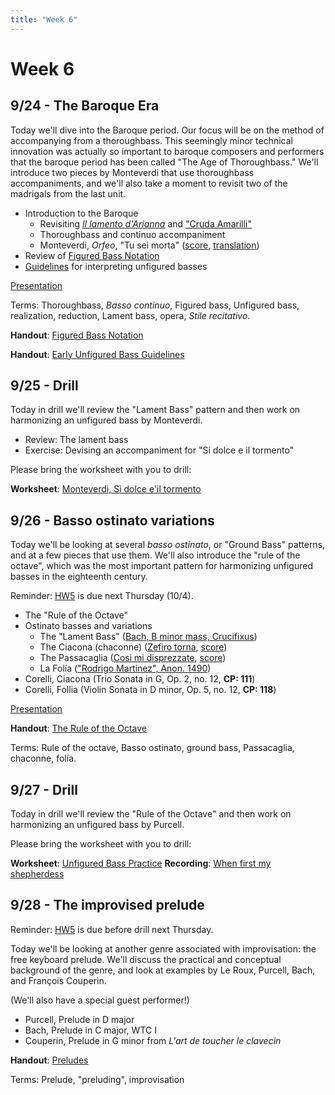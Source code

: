 ```yaml
---
title: "Week 6"
---
```


# Week 6

## 9/24 - The Baroque Era

Today we'll dive into the Baroque period. Our focus will be on the method of
accompanying from a thoroughbass. This seemingly minor technical innovation was
actually so important to baroque composers and performers that the baroque
period has been called "The Age of Thoroughbass." We'll introduce two pieces by
Monteverdi that use thoroughbass accompaniments, and we'll also take a moment
to revisit two of the madrigals from the last unit.

* Introduction to the Baroque
  * Revisiting [_Il lamento d'Arianna_](../unit-1/lamento-di-arianna-solo.pdf) and ["Cruda Amarilli"](../unit-1/cruda-amarilli.pdf)
  * Thoroughbass and continuo accompaniment
  * Monteverdi, _Orfeo_, "Tu sei morta" ([score](tu-sei-morta.pdf), [translation](/translations/tu-sei-morta.html))
* Review of [Figured Bass Notation](figured-bass-notation.pdf)
* [Guidelines](17th-c-guidelines.pdf) for interpreting unfigured basses

[Presentation](https://docs.google.com/presentation/d/1WSXMwI5dy3CIKQ8DMu8wCnUeJWW0zKo-ipy3QABHIcY/edit?usp=sharing)

Terms: Thoroughbass, _Basso continuo_, Figured bass, Unfigured bass, realization, reduction, Lament bass, opera, _Stile recitativo_.

**Handout**: [Figured Bass Notation](figured-bass-notation.pdf)

**Handout**: [Early Unfigured Bass Guidelines](17th-c-guidelines.pdf)

## 9/25 - Drill

Today in drill we'll review the "Lament Bass" pattern and then work on
harmonizing an unfigured bass by Monteverdi.

* Review: The lament bass
* Exercise: Devising an accompaniment for "Si dolce e il tormento"

Please bring the worksheet with you to drill:

**Worksheet**: [Monteverdi, Si dolce e'il tormento](worksheet-si-dolce-e-il-tormento.pdf)

## 9/26 - Basso ostinato variations

Today we'll be looking at several _basso ostinato_, or "Ground Bass" patterns,
and at a few pieces that use them. We'll also introduce the "rule of the octave",
which was the most important pattern for harmonizing unfigured basses in the
eighteenth century.

Reminder: [HW5](HW-5.pdf) is due next Thursday (10/4).

* The "Rule of the Octave"
* Ostinato basses and variations
  * The "Lament Bass" ([Bach, B minor mass, Crucifixus](https://www.youtube.com/watch?v=hyUDe-_l6xQ))
  * The Ciacona (chaconne) ([Zefiro torna](https://www.youtube.com/watch?v=e6tJWY2Vaz4), [score](http://conquest.imslp.info/files/imglnks/usimg/e/e6/IMSLP131740-WIMA.027c-Monteverdi_Zefiro_torna.pdf))
  * The Passacaglia ([Così mi disprezzate](https://www.youtube.com/watch?v=y-bW1_G05DA), [score](http://ks.imslp.net/files/imglnks/usimg/4/45/IMSLP277633-PMLP450876-16-cosi_mi_disprezzate---0-score.pdf))
  * La Folía (["Rodrigo Martinez", Anon. 1490](https://www.youtube.com/watch?v=V1HlSymdnB8))
* Corelli, Ciacona (Trio Sonata in G, Op. 2, no. 12, **CP: 111**)
* Corelli, Follia (Violin Sonata in D minor, Op. 5, no. 12, **CP: 118**)

[Presentation](https://docs.google.com/presentation/d/1YIz2I-pFBV3t7IRc2po4p2kFsymPYlDH488NaSmYU2A/edit?usp=sharing)

**Handout**: [The Rule of the Octave](rule-of-the-octave.pdf)

Terms: Rule of the octave, Basso ostinato, ground bass, Passacaglia, chaconne, folía.

## 9/27 - Drill

Today in drill we'll review the "Rule of the Octave" and then work on
harmonizing an unfigured bass by Purcell.

Please bring the worksheet with you to drill:

**Worksheet**: [Unfigured Bass Practice](worksheet-rule-of-the-octave.pdf)
**Recording**: [When first my shepherdess](purcell-when-first-my-sheperdess.wav)

## 9/28 - The improvised prelude

Reminder: [HW5](HW-5.pdf) is due before drill next Thursday.

Today we'll be looking at another genre associated with improvisation: the free
keyboard prelude. We'll discuss the practical and conceptual background of the
genre, and look at examples by Le Roux, Purcell, Bach, and François Couperin.

(We'll also have a special guest performer!)

* Purcell, Prelude in D major
* Bach, Prelude in C major, WTC I
* Couperin, Prelude in G minor from _L'art de toucher le clavecin_

**Handout**: [Preludes](preludes.pdf)

Terms: Prelude, "preluding", improvisation
